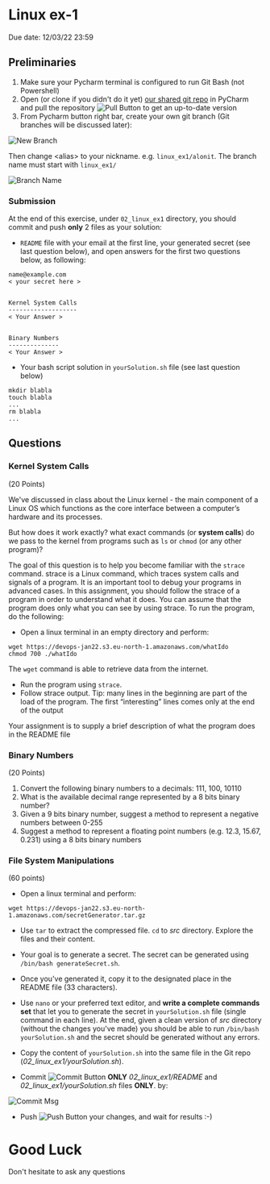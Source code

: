 # Linux ex-1
Due date: 12/03/22 23:59

## Preliminaries

1. Make sure your Pycharm terminal is configured to run Git Bash (not Powershell)
2. Open (or clone if you didn't do it yet) [our shared git repo](https://github.com/alonitac/DevOpsJan22) in PyCharm and pull the repository ![Pull Button](/img/pull.png) to get an up-to-date version
3. From Pycharm button right bar, create your own git branch (Git branches will be discussed later):

![New Branch](/img/branch.png)

Then change <alias\> to your nickname. e.g. `linux_ex1/alonit`. The branch name must start with `linux_ex1/`

![Branch Name](/img/branch2.png)

### Submission

At the end of this exercise, under `02_linux_ex1` directory, you should commit and push **only** 2 files as your solution:

- `README` file with your email at the first line, your generated secret (see last question below), and open answers for the first two questions below, as following:
```text
name@example.com
< your secret here >


Kernel System Calls
-------------------
< Your Answer >


Binary Numbers
--------------
< Your Answer >

```

- Your bash script solution in `yourSolution.sh` file (see last question below)

```shell
mkdir blabla
touch blabla
...
rm blabla
...

```

## Questions

### Kernel System Calls
(20 Points)

We've discussed in class about the Linux kernel - the main component of a Linux OS which functions as the core interface between a computer’s hardware and its processes.

But how does it work exactly? what exact commands (or **system calls**) do we pass to the kernel from programs such as `ls` or `chmod` (or any other program)?

The goal of this question is to help you become familiar with the `strace` command. strace
is a Linux command, which traces system calls and signals of a program. It is an important tool
to debug your programs in advanced cases.
In this assignment, you should follow the strace of a program in order to understand what it
does. You can assume that the program does only what you can see by using strace.
To run the program, do the following:

- Open a linux terminal in an empty directory and perform:
```shell
wget https://devops-jan22.s3.eu-north-1.amazonaws.com/whatIdo
chmod 700 ./whatIdo
```
The `wget` command is able to retrieve data from the internet.

- Run the program using `strace`.
- Follow strace output. Tip: many lines in the beginning are part of the load of the
program. The first “interesting” lines comes only at the end of the output

Your assignment is to supply a brief description of what the program does in the README file

### Binary Numbers
(20 Points)

1. Convert the following binary numbers to a decimals: 
111, 100, 10110
2. What is the available decimal range represented by a 8 bits binary number?
3. Given a 9 bits binary number, suggest a method to represent a negative numbers between 0-255
4. Suggest a method to represent a floating point numbers (e.g. 12.3,  15.67, 0.231) using a 8 bits binary numbers

### File System Manipulations
(60 points)

- Open a linux terminal and perform:
```shell
wget https://devops-jan22.s3.eu-north-1.amazonaws.com/secretGenerator.tar.gz
```

- Use `tar` to extract the compressed file. `cd` to *src* directory. Explore the files and their content.
                                                                                                                                                                                                                                                                                                                                                                                                                                                                                                                                                                                                                                                                                                                                                                                                                                                                                                                                                                                                                                                                                                                                                                                                                                                                                                                                                                                                                                                                                                                                                                                                                                                                                                                                                                                                                                                                                                                                                                                                                                                                                                                                                                                                                                                                                                                                                                                                                                                
- Your goal is to generate a secret. The secret can be generated using `/bin/bash generateSecret.sh`.

- Once you've generated it, copy it to the designated place in the README file (33 characters). 

- Use `nano` or your preferred text editor, and **write a complete commands set** that let you to generate the secret in `yourSolution.sh` file (single command in each line).
At the end, given a clean version of *src* directory (without the changes you've made) you should be able to run `/bin/bash yourSolution.sh` and the secret should be generated without any errors. 
- Copy the content of `yourSolution.sh` into the same file in the Git repo (_02_linux_ex1/yourSolution.sh_). 
- Commit ![Commit Button](/img/commit.png) **ONLY** *02_linux_ex1/README* and *02_linux_ex1/yourSolution.sh* files **ONLY**. by:

![Commit Msg](/img/commitmsg.png)

- Push ![Push Button](/img/push.png) your changes, and wait for results :-)


# Good Luck

Don't hesitate to ask any questions